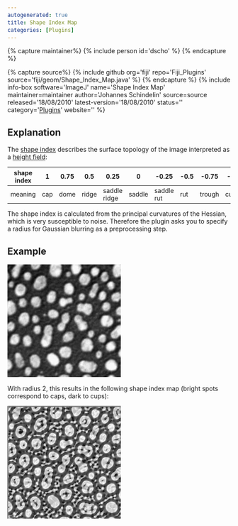 ```yaml
---
autogenerated: true
title: Shape Index Map
categories: [Plugins]
---
```



{% capture maintainer%}
{% include person id='dscho' %}
{% endcapture %}

{% capture source%}
{% include github org='fiji' repo='Fiji\_Plugins' source='fiji/geom/Shape\_Index\_Map.java' %}
{% endcapture %}
{% include info-box software='ImageJ' name='Shape Index Map' maintainer=maintainer author='Johannes Schindelin' source=source released='18/08/2010' latest-version='18/08/2010' status='' category='[Plugins](/plugin-index)' website='' %}

## Explanation

The [shape index](http://journals.cambridge.org/action/displayAbstract?fromPage=online&aid=6820324) describes the surface topology of the image interpreted as a [height field](/plugins/3d-surface-plot):

| shape index | 1   | 0.75 | 0.5   | 0.25         | 0      | -0.25      | -0.5 | -0.75  | -1  |
|-------------|-----|------|-------|--------------|--------|------------|------|--------|-----|
| meaning     | cap | dome | ridge | saddle ridge | saddle | saddle rut | rut  | trough | cup |

The shape index is calculated from the principal curvatures of the Hessian, which is very susceptible to noise. Therefore the plugin asks you to specify a radius for Gaussian blurring as a preprocessing step.

## Example

![](/media/plugins/shape-index-orig.jpg)

With radius 2, this results in the following shape index map (bright spots correspond to caps, dark to cups):

![](/media/plugins/shape-index-map.jpg)


